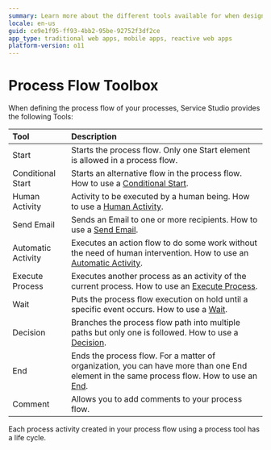 ```yaml
---
summary: Learn more about the different tools available for when designing the process flow of your processes.
locale: en-us
guid: ce9e1f95-ff93-4bb2-95be-92752f3df2ce
app_type: traditional web apps, mobile apps, reactive web apps
platform-version: o11
---
```


# Process Flow Toolbox

When defining the process flow of your processes, Service Studio provides the following Tools:

| Tool      | Description    |
|:----------|:---------------|
| Start | Starts the process flow. Only one Start element is allowed in a process flow. |
| Conditional Start | Starts an alternative flow in the process flow. How to use a [Conditional Start](https://success.outsystems.com/Documentation/11/Reference/OutSystems_Language/Processes/Process_Tools/Conditional_Start). |
| Human Activity | Activity to be executed by a human being. How to use a [Human Activity](https://success.outsystems.com/Documentation/11/Reference/OutSystems_Language/Processes/Process_Tools/Human_Activity). |
| Send Email | Sends an Email to one or more recipients. How to use a [Send Email](https://success.outsystems.com/Documentation/11/Reference/OutSystems_Language/Processes/Process_Tools/Send_Email). | 
| Automatic Activity | Executes an action flow to do some work without the need of human intervention. How to use an [Automatic Activity](https://success.outsystems.com/Documentation/11/Reference/OutSystems_Language/Processes/Process_Tools/Automatic_Activity?_gl=1*1x6joj8*_ga*ODg5MTQxMzYxLjE2NTUyMTg3ODE.*_ga_ZD4DTMHWR2*MTY2MjM2NzgwOS4xNTYuMS4xNjYyMzY4MDg5LjUuMC4w). |
| Execute Process | Executes another process as an activity of the current process. How to use an [Execute Process](https://success.outsystems.com/Documentation/11/Reference/OutSystems_Language/Processes/Process_Tools/Execute_Process). |
| Wait | Puts the process flow execution on hold until a specific event occurs. How to use a [Wait](https://success.outsystems.com/Documentation/11/Reference/OutSystems_Language/Processes/Process_Tools/Wait). |
| Decision | Branches the process flow path into multiple paths but only one is followed. How to use a [Decision](https://success.outsystems.com/Documentation/11/Reference/OutSystems_Language/Processes/Process_Tools/Decision). |
| End | Ends the process flow. For a matter of organization, you can have more than one End element in the same process flow. How to use an [End](https://success.outsystems.com/Documentation/11/Reference/OutSystems_Language/Processes/Process_Tools/Process_End). |
| Comment | Allows you to add comments to your process flow. |

Each process activity created in your process flow using a process tool has a life cycle.
